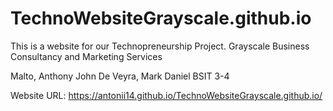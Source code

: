 # TechnoWebsiteGrayscale.github.io
This is a website for our Technopreneurship Project. Grayscale Business Consultancy and Marketing Services

Malto, Anthony John
De Veyra, Mark Daniel
BSIT 3-4

Website URL: https://antonii14.github.io/TechnoWebsiteGrayscale.github.io/
